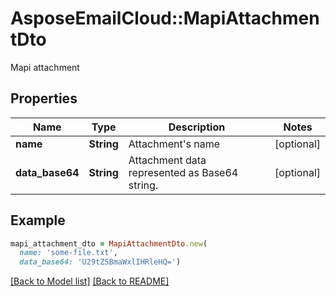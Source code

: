 # AsposeEmailCloud::MapiAttachmentDto

Mapi attachment             

## Properties
Name | Type | Description | Notes
---- | ---- | ----------- | -----
**name** |**String** | Attachment's name              | [optional] 
**data_base64** |**String** | Attachment data represented as Base64 string.              | [optional] 


## Example
```ruby
mapi_attachment_dto = MapiAttachmentDto.new(
  name: 'some-file.txt',
  data_base64: 'U29tZSBmaWxlIHRleHQ=')
```


[[Back to Model list]](Models.md) [[Back to README]](README.md)
